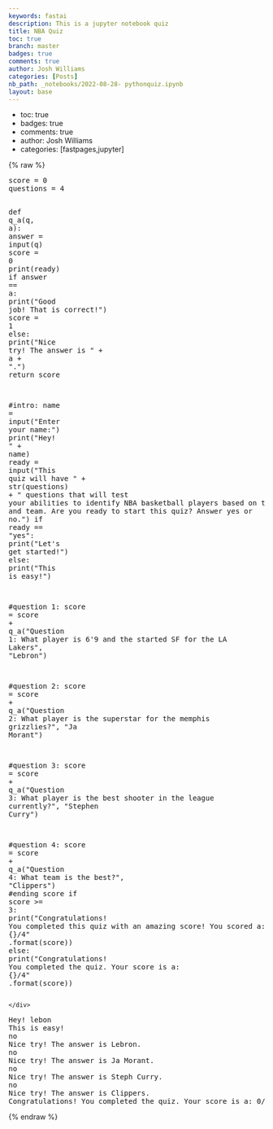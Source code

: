 ```yaml
---
keywords: fastai
description: This is a jupyter notebook quiz
title: NBA Quiz
toc: true
branch: master
badges: true
comments: true
author: Josh Williams
categories: [Posts]
nb_path: _notebooks/2022-08-28- pythonquiz.ipynb
layout: base
---
```


<!--
#################################################
### THIS FILE WAS AUTOGENERATED! DO NOT EDIT! ###
#################################################
# file to edit: _notebooks/2022-08-28- pythonquiz.ipynb
-->

<div class="container" id="notebook-container">
        
<div class="cell border-box-sizing text_cell rendered"><div class="inner_cell">
<div class="text_cell_render border-box-sizing rendered_html">
<ul>
<li>toc: true</li>
<li>badges: true</li>
<li>comments: true</li>
<li>author: Josh Williams</li>
<li>categories: [fastpages,jupyter]</li>
</ul>

</div>
</div>
</div>
    {% raw %}
    
<div class="cell border-box-sizing code_cell rendered">
<div class="input">

<div class="inner_cell">
    <div class="input_area">
<div class=" highlight hl-ipython3"><pre><span></span><span class="n">score</span> <span class="o">=</span> <span class="mi">0</span>
<span class="n">questions</span> <span class="o">=</span> <span class="mi">4</span>

<span class="k">def</span> <span class="nf">q_a</span><span class="p">(</span><span class="n">q</span><span class="p">,</span> <span class="n">a</span><span class="p">):</span>
    <span class="n">answer</span> <span class="o">=</span> <span class="nb">input</span><span class="p">(</span><span class="n">q</span><span class="p">)</span>
    <span class="n">score</span> <span class="o">=</span> <span class="mi">0</span>
    <span class="nb">print</span><span class="p">(</span><span class="n">ready</span><span class="p">)</span>
    <span class="k">if</span> <span class="n">answer</span> <span class="o">==</span> <span class="n">a</span><span class="p">:</span>
        <span class="nb">print</span><span class="p">(</span><span class="s2">&quot;Good job! That is correct!&quot;</span><span class="p">)</span>
        <span class="n">score</span> <span class="o">=</span> <span class="mi">1</span>
    <span class="k">else</span><span class="p">:</span>
        <span class="nb">print</span><span class="p">(</span><span class="s2">&quot;Nice try! The answer is &quot;</span> <span class="o">+</span> <span class="n">a</span> <span class="o">+</span> <span class="s2">&quot;.&quot;</span><span class="p">)</span>
    <span class="k">return</span> <span class="n">score</span>
 
<span class="c1">#intro:</span>
<span class="n">name</span> <span class="o">=</span> <span class="nb">input</span><span class="p">(</span><span class="s2">&quot;Enter your name:&quot;</span><span class="p">)</span>
<span class="nb">print</span><span class="p">(</span><span class="s2">&quot;Hey! &quot;</span> <span class="o">+</span> <span class="n">name</span><span class="p">)</span>
<span class="n">ready</span> <span class="o">=</span> <span class="nb">input</span><span class="p">(</span><span class="s2">&quot;This quiz will have &quot;</span> <span class="o">+</span> <span class="nb">str</span><span class="p">(</span><span class="n">questions</span><span class="p">)</span> <span class="o">+</span> <span class="s2">&quot; questions that will test your abilities to identify NBA basketball players based on their build and team. Are you ready to start this quiz? Answer yes or no.&quot;</span><span class="p">)</span>
<span class="k">if</span> <span class="n">ready</span> <span class="o">==</span> <span class="s2">&quot;yes&quot;</span><span class="p">:</span>
    <span class="nb">print</span><span class="p">(</span><span class="s2">&quot;Let&#39;s get started!&quot;</span><span class="p">)</span>
<span class="k">else</span><span class="p">:</span>
    <span class="nb">print</span><span class="p">(</span><span class="s2">&quot;This is easy!&quot;</span><span class="p">)</span>

<span class="c1">#question 1:</span>
<span class="n">score</span> <span class="o">=</span> <span class="n">score</span> <span class="o">+</span> <span class="n">q_a</span><span class="p">(</span><span class="s2">&quot;Question 1: What player is 6&#39;9 and the started SF for the LA Lakers&quot;</span><span class="p">,</span> <span class="s2">&quot;Lebron&quot;</span><span class="p">)</span>

<span class="c1">#question 2:</span>
<span class="n">score</span> <span class="o">=</span> <span class="n">score</span> <span class="o">+</span> <span class="n">q_a</span><span class="p">(</span><span class="s2">&quot;Question 2: What player is the superstar for the memphis grizzlies?&quot;</span><span class="p">,</span> <span class="s2">&quot;Ja Morant&quot;</span><span class="p">)</span>

<span class="c1">#question 3:</span>
<span class="n">score</span> <span class="o">=</span> <span class="n">score</span> <span class="o">+</span> <span class="n">q_a</span><span class="p">(</span><span class="s2">&quot;Question 3: What player is the best shooter in the league currently?&quot;</span><span class="p">,</span> <span class="s2">&quot;Stephen Curry&quot;</span><span class="p">)</span>

<span class="c1">#question 4:</span>
<span class="n">score</span> <span class="o">=</span> <span class="n">score</span> <span class="o">+</span> <span class="n">q_a</span><span class="p">(</span><span class="s2">&quot;Question 4: What team is the best?&quot;</span><span class="p">,</span> <span class="s2">&quot;Clippers&quot;</span><span class="p">)</span>
<span class="c1">#ending score</span>
<span class="k">if</span> <span class="n">score</span> <span class="o">&gt;=</span> <span class="mi">3</span><span class="p">:</span>
    <span class="nb">print</span><span class="p">(</span><span class="s2">&quot;Congratulations! You completed this quiz with an amazing score! You scored a: </span><span class="si">{}</span><span class="s2">/4&quot;</span> <span class="o">.</span><span class="n">format</span><span class="p">(</span><span class="n">score</span><span class="p">))</span>
<span class="k">else</span><span class="p">:</span>
    <span class="nb">print</span><span class="p">(</span><span class="s2">&quot;Congratulations! You completed the quiz. Your score is a: </span><span class="si">{}</span><span class="s2">/4&quot;</span> <span class="o">.</span><span class="n">format</span><span class="p">(</span><span class="n">score</span><span class="p">))</span>
</pre></div>

    </div>
</div>
</div>

<div class="output_wrapper">
<div class="output">

<div class="output_area">

<div class="output_subarea output_stream output_stdout output_text">
<pre>Hey! lebon
This is easy!
no
Nice try! The answer is Lebron.
no
Nice try! The answer is Ja Morant.
no
Nice try! The answer is Steph Curry.
no
Nice try! The answer is Clippers.
Congratulations! You completed the quiz. Your score is a: 0/4
</pre>
</div>
</div>

</div>
</div>

</div>
    {% endraw %}

</div>
 

